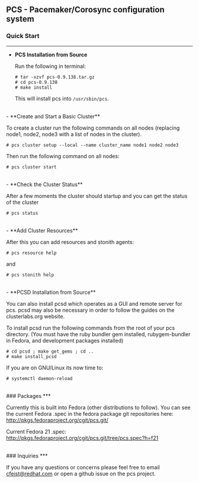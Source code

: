 ## PCS - Pacemaker/Corosync configuration system


### Quick Start
***


- **PCS Installation from Source**

   Run the following in terminal:
  
   ```shell
   # tar -xzvf pcs-0.9.138.tar.gz
   # cd pcs-0.9.138
   # make install
   ```

   This will install pcs into `/usr/sbin/pcs`.

<br />
- **Create and Start a Basic Cluster**

   To create a cluster run the following commands on all nodes (replacing node1, node2, node3 with a list of nodes in the cluster).

   ```shell
   # pcs cluster setup --local --name cluster_name node1 node2 node3
   ```

   Then run the following command on all nodes:

   ```shell
   # pcs cluster start
   ```

<br />
- **Check the Cluster Status**

   After a few moments the cluster should startup and you can get the status of the cluster

   ```shell
   # pcs status
   ```

<br />
- **Add Cluster Resources**

   After this you can add resources and stonith agents:

   ```shell
   # pcs resource help
   ```

   and

   ```shell
   # pcs stonith help
   ```

<br />
- **PCSD Installation from Source**

   You can also install pcsd which operates as a GUI and remote server for pcs. pcsd may also be necessary in order to follow the guides on the clusterlabs.org website.

   To install pcsd run the following commands from the root of your pcs directory. (You must have the ruby bundler gem installed, rubygem-bundler in Fedora, and development packages installed)

   ```shell
   # cd pcsd ; make get_gems ; cd ..
   # make install_pcsd
   ```

   If you are on GNU/Linux its now time to:

   ```shell
   # systemctl daemon-reload
   ```

<br />
### Packages
***

   Currently this is built into Fedora (other distributions to follow).  You can see the current Fedora .spec in the fedora package git repositories here: http://pkgs.fedoraproject.org/cgit/pcs.git/

   Current Fedora 21 .spec:
   http://pkgs.fedoraproject.org/cgit/pcs.git/tree/pcs.spec?h=f21

<br />
### Inquiries
***

If you have any questions or concerns please feel free to email cfeist@redhat.com or open a github issue on the pcs project.
